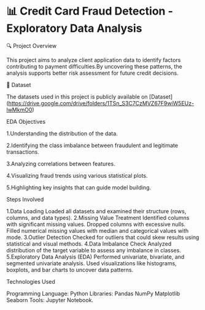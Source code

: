 # 📊 Credit Card Fraud Detection - Exploratory Data Analysis

🔍 Project Overview

This project aims to analyze client application data to identify factors contributing to payment difficulties.By uncovering these patterns, the analysis supports better risk assessment for future credit decisions.

📁 Dataset

The datasets used in this project is publicly available on [Dataset] (https://drive.google.com/drive/folders/1TSn_S3C7CzMVZ67F9wiW5EUz-lwMkmO0)

EDA Objectives

1.Understanding the distribution of the data.

2.Identifying the class imbalance between fraudulent and legitimate transactions.

3.Analyzing correlations between features.

4.Visualizing fraud trends using various statistical plots.

5.Highlighting key insights that can guide model building.

Steps Involved

1.Data Loading
Loaded all datasets and examined their structure (rows, columns, and data types).
2.Missing Value Treatment
Identified columns with significant missing values.
Dropped columns with excessive nulls.
Filled numerical missing values with median and categorical values with mode.
3.Outlier Detection
Checked for outliers that could skew results using statistical and visual methods.
4.Data Imbalance Check
Analyzed distribution of the target variable to assess any imbalance in classes.
5.Exploratory Data Analysis (EDA)
Performed univariate, bivariate, and segmented univariate analysis.
Used visualizations like histograms, boxplots, and bar charts to uncover data patterns.

Technologies Used

Programming Language: Python
Libraries:
Pandas
NumPy
Matplotlib
Seaborn
Tools: Jupyter Notebook.
